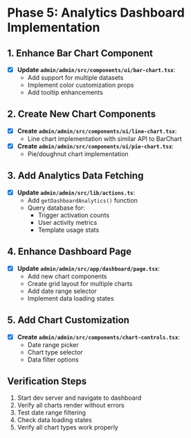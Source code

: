 # Phase 5: Analytics Dashboard Implementation

## 1. Enhance Bar Chart Component
- [x] **Update `admin/admin/src/components/ui/bar-chart.tsx`**:
  - Add support for multiple datasets
  - Implement color customization props
  - Add tooltip enhancements

## 2. Create New Chart Components
- [x] **Create `admin/admin/src/components/ui/line-chart.tsx`**:
  - Line chart implementation with similar API to BarChart
- [x] **Create `admin/admin/src/components/ui/pie-chart.tsx`**:
  - Pie/doughnut chart implementation

## 3. Add Analytics Data Fetching
- [x] **Update `admin/admin/src/lib/actions.ts`**:
  - Add `getDashboardAnalytics()` function
  - Query database for:
    - Trigger activation counts
    - User activity metrics
    - Template usage stats

## 4. Enhance Dashboard Page
- [x] **Update `admin/admin/src/app/dashboard/page.tsx`**:
  - Add new chart components
  - Create grid layout for multiple charts
  - Add date range selector
  - Implement data loading states

## 5. Add Chart Customization
- [x] **Create `admin/admin/src/components/chart-controls.tsx`**:
  - Date range picker
  - Chart type selector
  - Data filter options

## Verification Steps
1. Start dev server and navigate to dashboard
2. Verify all charts render without errors
3. Test date range filtering
4. Check data loading states
5. Verify all chart types work properly